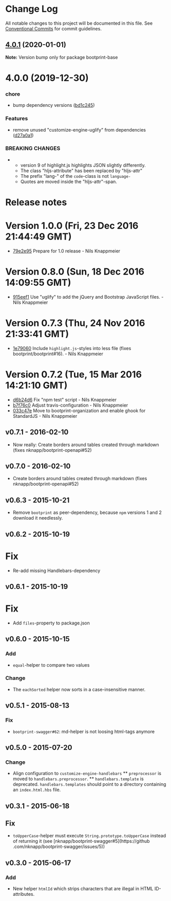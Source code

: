 # Change Log

All notable changes to this project will be documented in this file.
See [Conventional Commits](https://conventionalcommits.org) for commit guidelines.

## [4.0.1](https://github.com/bootprint/bootprint-monorepo/compare/v4.0.0...v4.0.1) (2020-01-01)

**Note:** Version bump only for package bootprint-base





# 4.0.0 (2019-12-30)


### chore

* bump dependency versions ([bd1c245](https://github.com/bootprint/bootprint-monorepo/commit/bd1c2455dd16cfc5ee46cdcfb9ca8eebec25867c))


### Features

* remove unused "customize-engine-uglify" from dependencies ([d27a0a1](https://github.com/bootprint/bootprint-monorepo/commit/d27a0a17e28ac0a95b13fad8f267036db93397d7))


### BREAKING CHANGES

* - version 9 of highlight.js highlights JSON slightly differently.
  - The class "hljs-attribute" has been replaced by "hljs-attr"
  - The prefix "lang-" of the `code`-class is not `language-`
  - Quotes are moved inside the "hljs-attr"-span.





# Release notes

<a name="current-release"></a>
# Version 1.0.0 (Fri, 23 Dec 2016 21:44:49 GMT)

* [79e2e95](https://github.com/bootprint/bootprint-base/commit/79e2e95) Prepare for 1.0 release - Nils Knappmeier

# Version 0.8.0 (Sun, 18 Dec 2016 14:09:55 GMT)

* [915eef1](https://github.com/bootprint/bootprint-base/commit/915eef1) Use "uglify" to add the jQuery and Bootstrap JavaScript files. - Nils Knappmeier

# Version 0.7.3 (Thu, 24 Nov 2016 21:33:41 GMT)

* [1e79060](https://github.com/bootprint/bootprint-base/commit/1e79060) Include `highlight.js`-styles into less file (fixes bootprint/bootprint#16). - Nils Knappmeier

# Version 0.7.2 (Tue, 15 Mar 2016 14:21:10 GMT)

* [d6b24d6](https://github.com/bootprint/bootprint-base/commit/d6b24d6) Fix "npm test" script - Nils Knappmeier
* [b7f76c0](https://github.com/bootprint/bootprint-base/commit/b7f76c0) Adjust travis-configuration - Nils Knappmeier
* [033c47e](https://github.com/bootprint/bootprint-base/commit/033c47e) Move to bootprint-organization and enable ghook for StandardJS - Nils Knappmeier

## v0.7.1 - 2016-02-10

* Now really: Create borders around tables created through markdown (fixes nknapp/bootprint-openapi#52)


## v0.7.0 - 2016-02-10

* Create borders around tables created through markdown (fixes nknapp/bootprint-openapi#52)

## v0.6.3 - 2015-10-21

* Remove `bootprint` as peer-dependency, because `npm` versions 1 and 2 download it needlessly.

## v0.6.2 - 2015-10-19

# Fix

* Re-add missing Handlebars-dependency

## v0.6.1 - 2015-10-19

# Fix

* Add `files`-property to package.json

## v0.6.0 - 2015-10-15 

### Add

* `equal`-helper to compare two values

### Change 

* The `eachSorted` helper now sorts in a case-insensitive manner. 

## v0.5.1 - 2015-08-13
### Fix

* `bootprint-swagger#62`: md-helper is not loosing html-tags anymore

## v0.5.0 - 2015-07-20
### Change

* Align configuration to `customize-engine-handlebars`
** `preprocessor` is moved to `handlebars.preprocessor`.
** `handlebars.template` is deprecated. `handlebars.templates` should point to a 
    directory containing an `index.html.hbs` file.
    

## v0.3.1 - 2015-06-18
## Fix

- `toUpperCase`-helper must execute `String.prototype.toUpperCase` instead of returning it (see [nknapp/bootprint-swagger#5](https://github
.com/nknapp/bootprint-swagger/issues/5))

## v0.3.0 - 2015-06-17
### Add

- New helper `htmlId` which strips characters that are illegal in HTML ID-attributes.
